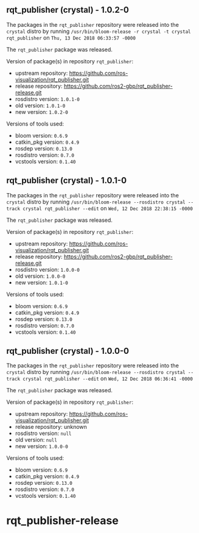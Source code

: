 ## rqt_publisher (crystal) - 1.0.2-0

The packages in the `rqt_publisher` repository were released into the `crystal` distro by running `/usr/bin/bloom-release -r crystal -t crystal rqt_publisher` on `Thu, 13 Dec 2018 06:33:57 -0000`

The `rqt_publisher` package was released.

Version of package(s) in repository `rqt_publisher`:

- upstream repository: https://github.com/ros-visualization/rqt_publisher.git
- release repository: https://github.com/ros2-gbp/rqt_publisher-release.git
- rosdistro version: `1.0.1-0`
- old version: `1.0.1-0`
- new version: `1.0.2-0`

Versions of tools used:

- bloom version: `0.6.9`
- catkin_pkg version: `0.4.9`
- rosdep version: `0.13.0`
- rosdistro version: `0.7.0`
- vcstools version: `0.1.40`


## rqt_publisher (crystal) - 1.0.1-0

The packages in the `rqt_publisher` repository were released into the `crystal` distro by running `/usr/bin/bloom-release --rosdistro crystal --track crystal rqt_publisher --edit` on `Wed, 12 Dec 2018 22:38:15 -0000`

The `rqt_publisher` package was released.

Version of package(s) in repository `rqt_publisher`:

- upstream repository: https://github.com/ros-visualization/rqt_publisher.git
- release repository: https://github.com/ros2-gbp/rqt_publisher-release.git
- rosdistro version: `1.0.0-0`
- old version: `1.0.0-0`
- new version: `1.0.1-0`

Versions of tools used:

- bloom version: `0.6.9`
- catkin_pkg version: `0.4.9`
- rosdep version: `0.13.0`
- rosdistro version: `0.7.0`
- vcstools version: `0.1.40`


## rqt_publisher (crystal) - 1.0.0-0

The packages in the `rqt_publisher` repository were released into the `crystal` distro by running `/usr/bin/bloom-release --rosdistro crystal --track crystal rqt_publisher --edit` on `Wed, 12 Dec 2018 06:36:41 -0000`

The `rqt_publisher` package was released.

Version of package(s) in repository `rqt_publisher`:

- upstream repository: https://github.com/ros-visualization/rqt_publisher.git
- release repository: unknown
- rosdistro version: `null`
- old version: `null`
- new version: `1.0.0-0`

Versions of tools used:

- bloom version: `0.6.9`
- catkin_pkg version: `0.4.9`
- rosdep version: `0.13.0`
- rosdistro version: `0.7.0`
- vcstools version: `0.1.40`


# rqt_publisher-release